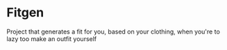 # Fitgen
Project that generates a fit for you, based on your clothing, when you're to lazy too make an outfit yourself
